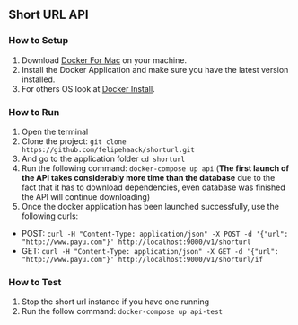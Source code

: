 ## Short URL API

### How to Setup

1. Download [Docker For Mac](https://docs.docker.com/docker-for-mac/) on your machine.
2. Install the Docker Application and make sure you have the latest version installed.
3. For others OS look at [Docker Install](https://docs.docker.com/compose/install/).


### How to Run

1. Open the terminal
2. Clone the project: ```git clone https://github.com/felipehaack/shorturl.git```
3. And go to the application folder ```cd shorturl```
4. Run the following command: ```docker-compose up api``` (**The first launch of the API takes considerably more time than the database** due to the fact that it has to download dependencies, even database was finished the API will continue downloading)
5. Once the docker application has been launched successfully, use the following curls:

- POST: ```curl -H "Content-Type: application/json" -X POST -d '{"url": "http://www.payu.com"}' http://localhost:9000/v1/shorturl```
- GET: ```curl -H "Content-Type: application/json" -X GET -d '{"url": "http://www.payu.com"}' http://localhost:9000/v1/shorturl/if```

### How to Test

1. Stop the short url instance if you have one running
2. Run the follow command: ```docker-compose up api-test```